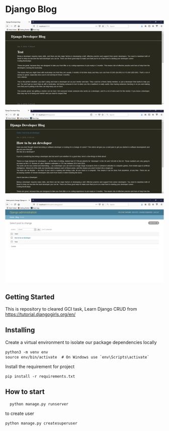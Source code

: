 # Django Blog
![alt text](/result.png)

![alt text](/result2.png)

![alt text](/result3.png)


## Getting Started

This is repository to cleared GCI task, Learn Django CRUD from https://tutorial.djangogirls.org/en/

## Installing

Create a virtual environment to isolate our package dependencies locally
```
python3 -m venv env
source env/bin/activate  # On Windows use `env\Scripts\activate`
```

Install the requirement for project

```
pip install -r requirements.txt
```

## How to start
```
  python manage.py runserver
```

to create user

```
python manage.py createsuperuser
```
